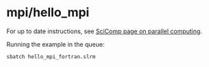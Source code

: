 # mpi/hello_mpi

For up to date instructions, see
[SciComp page on parallel computing](https://scicomp.aalto.fi/triton/tut/parallel/).

Running the example in the queue:
```sh
sbatch hello_mpi_fortran.slrm
```
